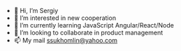 - 👋 Hi, I’m Sergiy
- 👀 I’m interested in new cooperation
- 🌱 I’m currently learning JavaScript Angular/React/Node
- 💞️ I’m looking to collaborate in product management
- 📫 My mail ssukhomlin@yahoo.com

<!---
I have more than 8 years of successful team management. Since 2015 I have been working in the field of recruiting and outsourcing.

The main projects that I have implemented, outside the general experience:
- a project to provide brokerage services in the field of lending;
- launching a new product on the market, food production;
- participation in the launch of a wholesale trade company;
- opening of a representative office of a company from the USA in Ukraine;
- opening of Polish offices in Ukraine (more than once);
- conducting recruiting campaigns for Polish companies;
- since 2018, I have been working mainly with IT projects, mainly organizing recruiting for various projects.
--->
